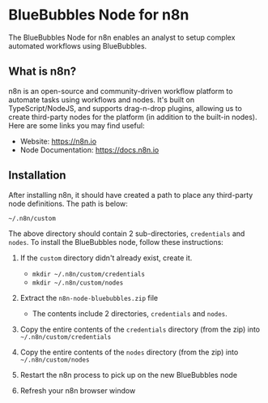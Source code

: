 # BlueBubbles Node for n8n

The BlueBubbles Node for n8n enables an analyst to setup complex automated workflows using BlueBubbles.

## What is n8n?

n8n is an open-source and community-driven workflow platform to automate tasks using workflows and nodes. It's built on TypeScript/NodeJS, and supports drag-n-drop plugins, allowing us to create third-party nodes for the platform (in addition to the built-in nodes). Here are some links you may find useful:

-   Website: https://n8n.io
-   Node Documentation: https://docs.n8n.io

## Installation

After installing n8n, it should have created a path to place any third-party node definitions. The path is below:

`~/.n8n/custom`

The above directory should contain 2 sub-directories, `credentials` and `nodes`. To install the BlueBubbles node, follow these instructions:

1. If the `custom` directory didn't already exist, create it.

    - `mkdir ~/.n8n/custom/credentials`
    - `mkdir ~/.n8n/custom/nodes`

2. Extract the `n8n-node-bluebubbles.zip` file

    - The contents include 2 directories, `credentials` and `nodes`.

3. Copy the entire contents of the `credentials` directory (from the zip) into `~/.n8n/custom/credentials`
4. Copy the entire contents of the `nodes` directory (from the zip) into `~/.n8n/custom/nodes`
5. Restart the n8n process to pick up on the new BlueBubbles node
6. Refresh your n8n browser window
